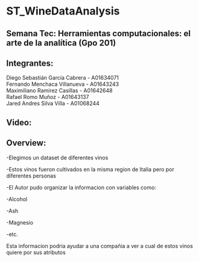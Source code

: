 # ST_WineDataAnalysis

## Semana Tec: Herramientas computacionales: el arte de la analítica (Gpo 201)

## Integrantes:

Diego Sebastián García Cabrera - A01634071  
Fernando Menchaca Villanueva - A01643243  
Maximiliano Ramirez Casillas - A01642648  
Rafael Romo Muñoz - A01643137  
Jared Andres Silva Villa - A01068244  

 ## Video: 



## Overview:

-Elegimos un dataset de diferentes vinos

-Estos vinos fueron cultivados en la misma region de Italia pero por diferentes personas

-El Autor pudo organizar la informacion con variables como:

  -Alcohol
  
  -Ash
  
  -Magnesio
  
  -etc.
  
  
Esta informacion podria ayudar a una compañia a ver a cual de estos vinos quiere por sus atributos
